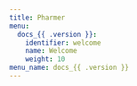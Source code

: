 ```yaml
---
title: Pharmer
menu:
  docs_{{ .version }}:
    identifier: welcome
    name: Welcome
    weight: 10
menu_name: docs_{{ .version }}
---
```

